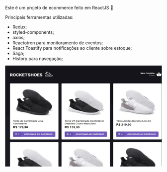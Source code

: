 Este é um projeto de ecommerce feito em ReactJS :rocket:

Principais ferramentas utilizadas:
  - Redux;
  - styled-components;
  - axios;
  - Reactotron para monitoramento de eventos;
  - React Toastify para notificações ao cliente sobre estoque;
  - Saga;
  - History para navegação;

  <img src='.\src\assets\images\read.jpg' alt='Home'>
